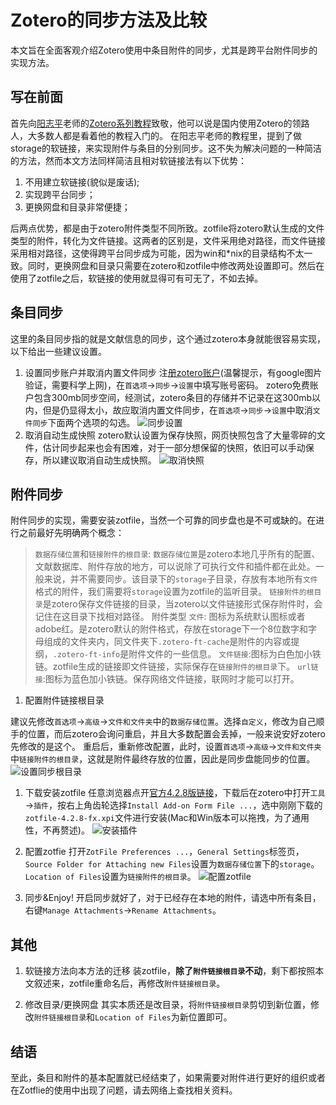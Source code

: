 # Zotero的同步方法及比较

本文旨在全面客观介绍Zotero使用中条目附件的同步，尤其是跨平台附件同步的实现方法。

## 写在前面

  首先向[阳志平](http://www.yangzhiping.com/)老师的[Zotero系列教程](http://www.yangzhiping.com/tech/zotero1.html)致敬，他可以说是国内使用Zotero的领路人，大多数人都是看着他的教程入门的。
  在阳志平老师的教程里，提到了做storage的软链接，来实现附件与条目的分别同步。这不失为解决问题的一种简洁的方法，然而本文方法同样简洁且相对软链接法有以下优势：

1. 不用建立软链接(貌似是废话);
1. 实现跨平台同步；
1. 更换网盘和目录非常便捷；

  后两点优势，都是由于zotero附件类型不同所致。zotfile将zotero默认生成的文件类型的附件，转化为文件链接。这两者的区别是，文件采用绝对路径，而文件链接采用相对路径，这使得跨平台同步成为可能，因为win和*nix的目录结构不太一致。同时，更换网盘和目录只需要在zotero和zotfile中修改两处设置即可。然后在使用了zotfile之后，软链接的使用就显得可有可无了，不如去掉。

## 条目同步

  这里的条目同步指的就是文献信息的同步，这个通过zotero本身就能很容易实现，以下给出一些建议设置。

1. 设置同步账户并取消内置文件同步
  注[册zotero账户](https://www.zotero.org/user/register/)(温馨提示，有google图片验证，需要科学上网)，在`首选项`→`同步`→`设置`中填写账号密码。
  zotero免费账户包含300mb同步空间，经测试，zotero条目的存储并不记录在这300mb以内，但是仍显得太小，故应取消内置文件同步，在`首选项`→`同步`→`设置`中取消`文件同步`下面两个选项的勾选。
  ![同步设置](figs/cancel_sync_attachments.png)
1. 取消自动生成快照
  zotero默认设置为保存快照，网页快照包含了大量零碎的文件，估计同步起来也会有困难，对于一部分想保留的快照，依旧可以手动保存，所以建议取消自动生成快照。
  ![取消快照](figs/cancel_auto_snapshot.png)

## 附件同步

  附件同步的实现，需要安装zotfile，当然一个可靠的同步盘也是不可或缺的。在进行之前最好先明确两个概念：

> `数据存储位置`和`链接附件的根目录`:
> `数据存储位置`是zotero本地几乎所有的配置、文献数据库、附件存放的地方，可以说除了可执行文件和插件都在此处。一般来说，并不需要同步。该目录下的`storage`子目录，存放有本地所有`文件`格式的附件，我们需要将`storage`设置为zotfile的监听目录。
> `链接附件的根目录`是zotero保存文件链接的目录，当zotero以文件链接形式保存附件时，会记住在这目录下找相对路径。
> 附件类型
> `文件`: 图标为系统默认图标或者adobe红。是zotero默认的附件格式，存放在storage下一个8位数字和字母组成的文件夹内，同文件夹下`.zotero-ft-cache`是附件的内容或提纲，`.zotero-ft-info`是附件文件的一些信息。
> `文件链接`:图标为白色加小铁链。zotfile生成的链接即文件链接，实际保存在`链接附件的根目录`下。
> `url链接`:图标为蓝色加小铁链。保存网络文件链接，联网时才能可以打开。

1. 配置附件链接根目录

  建议先修改`首选项`→`高级`→`文件和文件夹`中的`数据存储位置`。选择`自定义`，修改为自己顺手的位置，而后zotero会询问重启，并且大多数配置会丢掉，一般来说安好zotero先修改的是这个。
  重启后，重新修改配置，此时，设置`首选项`→`高级`→`文件和文件夹`中`链接附件的根目录`，这就是附件最终存放的位置，因此是同步盘能同步的位置。
  ![设置同步根目录](figs/sync_root_folder.png)

1. 下载安装zotfile
  任意浏览器点开[官方4.2.8版链接](https://addons.cdn.mozilla.net/user-media/addons/284723/zotfile-4.2.8-fx.xpi)，下载后在zotero中打开`工具`→`插件`，按右上角齿轮选择`Install Add-on Form File ...`，选中刚刚下载的`zotfile-4.2.8-fx.xpi`文件进行安装(Mac和Win版本可以拖拽，为了通用性，不再赘述)。
  ![安装插件](figs/install_plugin.png)

1. 配置zotfie
  打开`ZotFile Preferences ...`，`General Settings`标签页，`Source Folder for Attaching new Files`设置为`数据存储位置`下的`storage`。`Location of Files`设置为`链接附件的根目录`。
  ![配置zotfile](figs/zotfile_settings.png)

1. 同步\&Enjoy!
  开启同步就好了，对于已经存在本地的附件，请选中所有条目，右键`Manage Attachments`→`Rename Attachments`。

## 其他

1. 软链接方法向本方法的迁移
  装zotfile，**除了`附件链接根目录`不动**，剩下都按照本文叙述来，zotfile重命名后，再修改`附件链接根目录`。

1. 修改目录/更换网盘
  其实本质还是改目录，将`附件链接根目录`剪切到新位置，修改`附件链接根目录`和`Location of Files`为新位置即可。

## 结语

  至此，条目和附件的基本配置就已经结束了，如果需要对附件进行更好的组织或者在Zotflie的使用中出现了问题，请去网络上查找相关资料。
